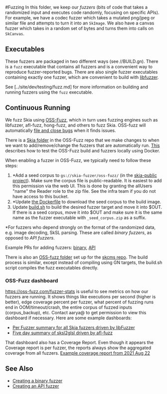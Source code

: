 #Fuzzing
In this folder, we keep our _fuzzers_ (bits of code that takes a randomized input and executes code
randomly, focusing on specific APIs). For example, we have a codec fuzzer which takes a mutated
png/jpeg or similar file and attempts to turn it into an `SkImage`. We also have a canvas fuzzer
which takes in a random set of bytes and turns them into calls on `SkCanvas`.

## Executables
These fuzzers are packaged in two different ways (see //BUILD.gn). There is a `fuzz` executable
that contains all fuzzers and is a convenient way to reproduce fuzzer-reported bugs. There are also
single fuzzer executables containing exactly one fuzzer, which are convenient to build with
[libfuzzer](https://llvm.org/docs/LibFuzzer.html).

See [../site/dev/testing/fuzz.md] for more information on building and running fuzzers using the
`fuzz` executable.

## Continuous Running
We fuzz Skia using [OSS-Fuzz](https://github.com/google/oss-fuzz), which in turn uses fuzzing
engines such as libfuzzer, afl-fuzz, hong-fuzz, and others to fuzz Skia. OSS-fuzz will automatically
[file and close bugs](https://bugs.chromium.org/p/oss-fuzz/issues/list?q=label:Proj-skia) when
it finds issues.

There is a [Skia folder](https://github.com/google/oss-fuzz/tree/master/projects/skia)
in the OSS-Fuzz repo that we make changes to when we want to add/remove/change the fuzzers that
are automatically run.
[This](https://google.github.io/oss-fuzz/getting-started/new-project-guide/#testing-locally)
describes how to test the OSS-Fuzz build and fuzzers locally using Docker.

When enabling a fuzzer in OSS-Fuzz, we typically need to follow these steps:
  1. *Add a seed corpus to `gs://skia-fuzzer/oss-fuzz/` (in the
     [skia-public project](https://console.cloud.google.com/storage/browser/skia-fuzzer?project=skia-public)).
     Make sure the corpus file is public-readable. It is easiest to add this permission via the web
     UI. This is done by granting the allUsers "name" the Reader role to the zip file. See the infra
     team if you do not have access to this bucket.
  2. *Update [the Dockerfile](https://github.com/google/oss-fuzz/blob/master/projects/skia/Dockerfile)
     to download the seed corpus to the build image.
  3. Update [build.sh](https://github.com/google/oss-fuzz/blob/628264df27f53cc60fcb27406a2da05d2197c025/projects/skia/build.sh#L99)
     to build the desired fuzzer target and move it into $OUT. If there is a seed corpus, move
     it into $OUT and make sure it is the same name as the fuzzer executable with `_seed_corpus.zip`
     as a suffix.

*For fuzzers who depend strongly on the format of the randomized data, e.g. image decoding, SkSL
parsing. These are called _binary fuzzers_, as opposed to _API fuzzers_.

Example PRs for adding fuzzers: [binary](https://github.com/google/oss-fuzz/pull/4108),
[API](https://github.com/google/oss-fuzz/pull/5657)

There is also an [OSS-fuzz folder](https://github.com/google/oss-fuzz/tree/master/projects/skcms)
set up for the [skcms repo](https://skia.googlesource.com/skcms/). The build process is similar,
except instead of compiling using GN targets, the build.sh script compiles the fuzz executables
directly.

### OSS-Fuzz dashboard
<https://oss-fuzz.com/fuzzer-stats> is useful to see metrics on how our fuzzers are running. It
shows things like executions per second (higher is better), edge coverage percent per fuzzer,
what percent of fuzzing runs end in OOM/timeout/crash, the entire corpus of fuzzed inputs
(corpus_backup), etc. Contact aarya@ to get permission to view this dashboard if necessary.
Here are some example dashboards:

 - [Per Fuzzer summary for all Skia fuzzers driven by libFuzzer](https://oss-fuzz.com/fuzzer-stats?group_by=by-fuzzer&date_start=2021-08-16&date_end=2021-08-22&fuzzer=libFuzzer&job=libfuzzer_asan_skia&project=skia)
 - [Five day summary of sksl2glsl driven by afl-fuzz](https://oss-fuzz.com/fuzzer-stats?group_by=by-day&date_start=2021-08-16&date_end=2021-08-22&fuzzer=afl_skia_sksl2glsl&job=afl_asan_skia&project=skia)

That dashboard also has a Coverage Report. Even though it appears the Coverage report is per fuzzer,
the reports always show the aggregated coverage from all fuzzers.
[Example coverage report from 2021 Aug 22](https://storage.googleapis.com/oss-fuzz-coverage/skia/reports/20210822/linux/report.html)

## See Also
  - [Creating a binary fuzzer](https://docs.google.com/document/d/1QDX0o8yDdmhbjoudNsXc66iuRXRF5XNNqGnzDzX7c2I/edit)
  - [Creating an API fuzzer](https://docs.google.com/document/d/1e3ikXO7SwoBsbsi1MF06vydXRlXvYalVORaiUuOXk2Y/edit)